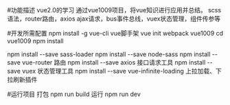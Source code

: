 #功能描述
vue2.0的学习
通过vue1009项目，将vue知识进行应用并总结。
scss语法，router路由，axios ajax请求，bus事件总线，vuex状态管理，组件传参等

#开发所需配置
npm install -g vue-cli			vue脚手架
vue init webpack vue1009
cd vue1009
npm install

npm install --save sass-loader
npm install --save node-sass
npm install --save vue-router	路由
npm install --save axios			接口请求工具
npm install --save vuex				状态管理工具
npm install --save vue-infinite-loading   上拉加载、下拉刷新插件

#运行项目
打包		npm run build
运行		npm run dev